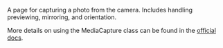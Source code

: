 ﻿A page for capturing a photo from the camera. Includes handling previewing, mirroring, and orientation.

More details on using the MediaCapture class can be found in the [official docs](https://docs.microsoft.com/uwp/api/windows.media.capture.mediacapture).